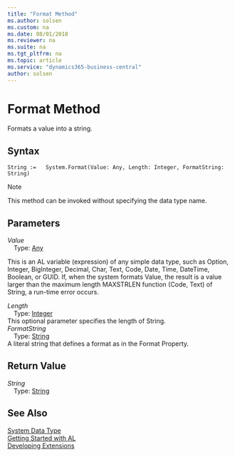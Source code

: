 ```yaml
---
title: "Format Method"
ms.author: solsen
ms.custom: na
ms.date: 08/01/2018
ms.reviewer: na
ms.suite: na
ms.tgt_pltfrm: na
ms.topic: article
ms.service: "dynamics365-business-central"
author: solsen
---
```

[//]: # (START>DO_NOT_EDIT)
[//]: # (IMPORTANT:Do not edit any of the content between here and the END>DO_NOT_EDIT.)
[//]: # (Any modifications should be made in the .resx files in the ModernDev repo.)
# Format Method
Formats a value into a string.

## Syntax
```
String :=   System.Format(Value: Any, Length: Integer, FormatString: String)
```
> [!NOTE]  
> This method can be invoked without specifying the data type name.  
## Parameters
*Value*  
&emsp;Type: [Any](any-data-type.md)  

This is an AL variable (expression) of any simple data type, such as Option, Integer, BigInteger, Decimal, Char, Text, Code, Date, Time, DateTime, Boolean, or GUID.
If, when the system formats Value, the result is a value larger than the maximum length MAXSTRLEN function (Code, Text) of String, a run-time error occurs.
            
*Length*  
&emsp;Type: [Integer](integer-data-type.md)  
This optional parameter specifies the length of String.  
*FormatString*  
&emsp;Type: [String](string-data-type.md)  
A literal string that defines a format as in the Format Property.  


## Return Value
*String*  
&emsp;Type: [String](string-data-type.md)  
  


[//]: # (IMPORTANT: END>DO_NOT_EDIT)
## See Also
[System Data Type](system-data-type.md)  
[Getting Started with AL](../devenv-get-started.md)  
[Developing Extensions](../devenv-dev-overview.md)